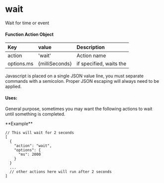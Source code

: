 # wait

Wait for time or event

#### Function Action Object

| Key | value | Description |
| :--- | :--- | :--- |
| action | 'wait' | Action name |
| options.ms |  {milliSeconds} | if specified, waits the  |

Javascript is placed on a single JSON value line,  you must separate commands with a semicolon. Proper JSON escaping will always need to be applied.

#### Uses:

General purpose, sometimes you may want the following actions to wait until something is completed.

\*\*Example\*\*

```text
// This will wait for 2 seconds 
[
  {
    "action": "wait",
    "options": {
      "ms": 2000
    }
  }
  ...
  // other actions here will run after 2 seconds
]
```

